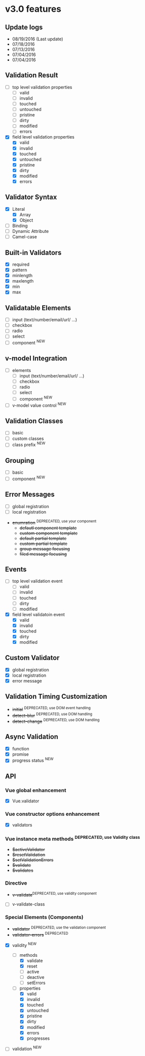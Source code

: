# v3.0 features

## Update logs
- 08/19/2016 (Last update)
- 07/18/2016
- 07/13/2016
- 07/04/2016
- 07/04/2016

## Validation Result
- [ ] top level validation properties
  - [ ] valid
  - [ ] invalid
  - [ ] touched
  - [ ] untouched
  - [ ] pristine
  - [ ] dirty
  - [ ] modified
  - [ ] errors
- [x] field level validation properties
  - [x] valid
  - [x] invalid
  - [x] touched
  - [x] untouched
  - [x] pristine
  - [x] dirty
  - [x] modified
  - [x] errors

## Validator Syntax
- [x] Literal
  - [x] Array
  - [x] Object
- [ ] Binding
- [ ] Dynamic Attribute
- [ ] Camel-case

## Built-in Validators
- [x] required
- [x] pattern
- [x] minlength
- [x] maxlength
- [x] min
- [x] max

## Validatable Elements
- [ ] input (text/number/email/url/ ...)
- [ ] checkbox
- [ ] radio
- [ ] select
- [ ] component <sup>NEW</sup>

## v-model Integration
- [ ] elements
  - [ ] input (text/number/email/url/ ...)
  - [ ] checkbox
  - [ ] radio
  - [ ] select
  - [ ] component <sup>NEW</sup>
- [ ] v-model value control <sup>NEW</sup>

## Validation Classes
- [ ] basic
- [ ] custom classes
- [ ] class prefix <sup>NEW</sup>

## Grouping
- [ ] basic
- [ ] component <sup>NEW</sup>

## Error Messages
- [ ] global registration
- [ ] local registration
- ~~enumration~~ <sup>DEPRECATED, use your component</sup>
  - ~~defautl component template~~
  - ~~custom component template~~
  - ~~default partial template~~
  - ~~custom partial template~~
  - ~~group message focusing~~
  - ~~filed message focusing~~

## Events
- [ ] top level validation event
  - [ ] valid
  - [ ] invalid
  - [ ] touched
  - [ ] dirty
  - [ ] modified
- [x] field level validatoin event
  - [x] valid
  - [x] invalid
  - [x] touched
  - [x] dirty
  - [x] modified

## Custom Validator
- [x] global registration
- [x] local registration
- [x] error message

## Validation Timing Customization
- ~~initial~~ <sup>DEPRECATED, use DOM event handling</sup>
- ~~detect-blur~~ <sup>DEPRECATED, use DOM handling</sup>
- ~~detect-change~~ <sup>DEPRECATED, use DOM handling</sup>

## Async Validation
- [x] function
- [x] promise
- [x] progress status <sup>NEW</sup>

## API
### Vue global enhancement
- [x] Vue.validator

### Vue constructor options enhancement
- [x] validators

### Vue instance meta methods <sup>DEPRECATED, use Validity class</sup>
- ~~$activeValidator~~
- ~~$resetValidation~~
- ~~$setValidationErrors~~
- ~~$validate~~
- ~~$validates~~

### Directive
- ~~v-validate~~<sup>DEPRECATED, use validity component</sup>
- [ ] v-validate-class

### Special Elements (Components)
- ~~validator~~ <sup>DEPRECATED, use the validation component</sup>
- ~~validator-errors~~ <sup>DEPRECATED</sup>
- [x] validity <sup>NEW</sup>
  - [ ] methods
    - [x] validate
    - [x] reset
    - [ ] active
    - [ ] deactive
    - [ ] setErrors
  - [ ] properties
    - [x] valid
    - [x] invalid
    - [x] touched
    - [x] untouched
    - [x] pristine
    - [x] dirty
    - [x] modified
    - [x] errors
    - [x] progresses
- [ ] validation <sup>NEW</sup>

